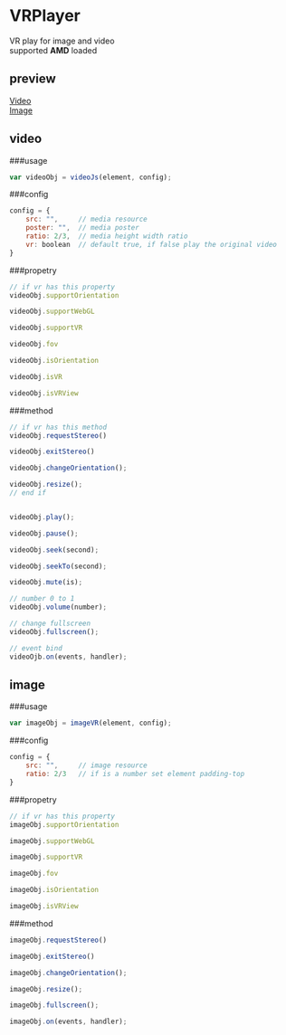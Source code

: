 # VRPlayer
VR play for image and video<br>
supported **AMD** loaded

## preview

[Video](https://wangcylive.github.io/VRPlayer/src/video.html)<br>
[Image](https://wangcylive.github.io/VRPlayer/src/image.html)

## video
###usage
```javascript
var videoObj = videoJs(element, config);
```
###config
```javascript
config = {
	src: "",     // media resource
	poster: "",  // media poster
	ratio: 2/3,  // media height width ratio
	vr: boolean  // default true, if false play the original video
}
```

###propetry
```javascript
// if vr has this property
videoObj.supportOrientation

videoObj.supportWebGL

videoObj.supportVR

videoObj.fov

videoObj.isOrientation

videoObj.isVR

videoObj.isVRView
```

###method
```javascript
// if vr has this method
videoObj.requestStereo()

videoObj.exitStereo()

videoObj.changeOrientation();

videoObj.resize();
// end if


videoObj.play();

videoObj.pause();

videoObj.seek(second);

videoObj.seekTo(second);

videoObj.mute(is);

// number 0 to 1
videoObj.volume(number);

// change fullscreen
videoObj.fullscreen();

// event bind
videoOjb.on(events, handler);
```

## image
###usage
```javascript
var imageObj = imageVR(element, config);
```

###config
```javascript
config = {
	src: "",     // image resource
	ratio: 2/3   // if is a number set element padding-top
}
```

###propetry
```javascript
// if vr has this property
imageObj.supportOrientation

imageObj.supportWebGL

imageObj.supportVR

imageObj.fov

imageObj.isOrientation

imageObj.isVRView
```

###method
```javascript
imageObj.requestStereo()

imageObj.exitStereo()

imageObj.changeOrientation();

imageObj.resize();

imageObj.fullscreen();

imageObj.on(events, handler);
```